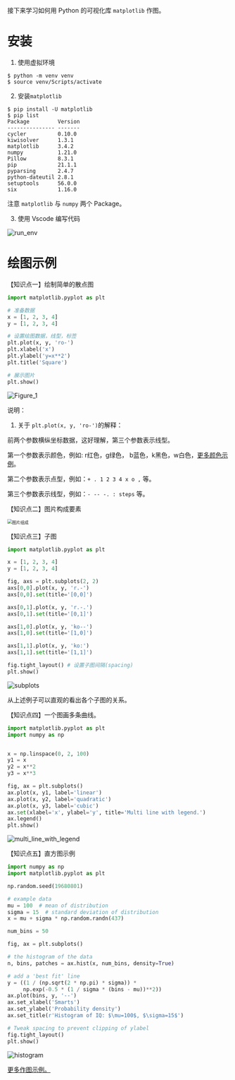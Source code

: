 接下来学习如何用 Python 的可视化库 `matplotlib` 作图。



# 安装

1. 使用虚拟环境

```shell
$ python -m venv venv
$ source venv/Scripts/activate
```

2. 安装`matplotlib`

```shell
$ pip install -U matplotlib
$ pip list
Package         Version
--------------- -------
cycler          0.10.0
kiwisolver      1.3.1
matplotlib      3.4.2
numpy           1.21.0
Pillow          8.3.1
pip             21.1.1
pyparsing       2.4.7
python-dateutil 2.8.1
setuptools      56.0.0
six             1.16.0
```

注意 `matplotlib` 与 `numpy` 两个 Package。

3. 使用 Vscode 编写代码

![run_env](run_env.png)

# 绘图示例

【知识点一】绘制简单的散点图

```python
import matplotlib.pyplot as plt

# 准备数据
x = [1, 2, 3, 4]
y = [1, 2, 3, 4]

# 设置绘图数据，线型，标签
plt.plot(x, y, 'ro-')
plt.xlabel('x')
plt.ylabel('y=x**2')
plt.title('Square')

# 展示图片
plt.show()
```

![Figure_1](Figure_1.png)

说明：

1. 关于 `plt.plot(x, y, 'ro-')`的解释：

前两个参数横纵坐标数据，这好理解，第三个参数表示线型。

第一个参数表示颜色，例如: r红色，g绿色， b蓝色，k黑色，w白色，[更多颜色示例](https://matplotlib.org/stable/tutorials/colors/colors.html#sphx-glr-tutorials-colors-colors-py)。

第二个参数表示点型，例如：`+ . 1 2 3 4 x o ,` 等。

第三个参数表示线型，例如：`- -- -. : steps` 等。

【知识点二】图片构成要素

<img src="图片组成.webp" alt="图片组成" style="zoom: 67%;" />

【知识点三】子图

```python
import matplotlib.pyplot as plt

x = [1, 2, 3, 4]
y = [1, 2, 3, 4]

fig, axs = plt.subplots(2, 2)
axs[0,0].plot(x, y, 'r.-')
axs[0,0].set(title='[0,0]')

axs[0,1].plot(x, y, 'r.-.')
axs[0,1].set(title='[0,1]')

axs[1,0].plot(x, y, 'ko--')
axs[1,0].set(title='[1,0]')

axs[1,1].plot(x, y, 'ko:')
axs[1,1].set(title='[1,1]')

fig.tight_layout() # 设置子图间隔(spacing)
plt.show()
```

![subplots](subplots.png)

从上述例子可以直观的看出各个子图的关系。

【知识点四】一个图画多条曲线。

```python
import matplotlib.pyplot as plt
import numpy as np


x = np.linspace(0, 2, 100)
y1 = x
y2 = x**2
y3 = x**3

fig, ax = plt.subplots()
ax.plot(x, y1, label='linear')
ax.plot(x, y2, label='quadratic')
ax.plot(x, y3, label='cubic')
ax.set(xlabel='x', ylabel='y', title='Multi line with legend.')
ax.legend()
plt.show()
```

![multi_line_with_legend](multi_line_with_legend.png)

【知识点五】直方图示例

```python
import numpy as np
import matplotlib.pyplot as plt

np.random.seed(19680801)

# example data
mu = 100  # mean of distribution
sigma = 15  # standard deviation of distribution
x = mu + sigma * np.random.randn(437)

num_bins = 50

fig, ax = plt.subplots()

# the histogram of the data
n, bins, patches = ax.hist(x, num_bins, density=True)

# add a 'best fit' line
y = ((1 / (np.sqrt(2 * np.pi) * sigma)) *
     np.exp(-0.5 * (1 / sigma * (bins - mu))**2))
ax.plot(bins, y, '--')
ax.set_xlabel('Smarts')
ax.set_ylabel('Probability density')
ax.set_title(r'Histogram of IQ: $\mu=100$, $\sigma=15$')

# Tweak spacing to prevent clipping of ylabel
fig.tight_layout()
plt.show()
```

![histogram](histogram.png)

[更多作图示例。](https://matplotlib.org/stable/gallery/index.html#)

